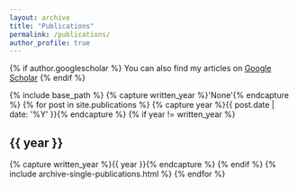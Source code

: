 ```yaml
---
layout: archive
title: "Publications"
permalink: /publications/
author_profile: true
---
```


{% if author.googlescholar %}
  You can also find my articles on <a href="{{ author.googlescholar }}">Google Scholar</a>
{% endif %}

{% include base_path %}
{% capture written_year %}'None'{% endcapture %}
{% for post in site.publications %}
  {% capture year %}{{ post.date | date: '%Y' }}{% endcapture %}
  {% if year != written_year %}
    <h2 id="{{ year | slugify }}" class="archive__subtitle">{{ year }}</h2>
    {% capture written_year %}{{ year }}{% endcapture %}
  {% endif %}
  {% include archive-single-publications.html %}
{% endfor %}

<!-- # 2021

- **Long Bai**, Saiping Guan, Jiafeng Guo, Zixuan Li, Xiaolong Jin, Xueqi Cheng, *Integrating Deep Event-Level and Script-Level Information for Script Event Prediction*, EMNLP'2021. [[PDF](
https://aclanthology.org/2021.emnlp-main.777.pdf)][[Code](https://github.com/waltbai/MCPredictor)]

# 2020

- Yunqi Qiu, Kun Zhang, Yuanzhuo Wang, Xiaolong Jin, **Long Bai**, Saiping Guan, Xueqi Cheng, *Hierarchical Query Graph Generation for Complex Question Answering over Knowledge Graph*, CIKM'2020. [[PDF](https://dl.acm.org/doi/abs/10.1145/3340531.3411888)]
- Xingchen Deng, Lei Zhang, Yixing Fan, **Long Bai**, Jiafeng Guo, Pengfei Wang, *Bidirectional Dependency-Guided Attention for Relation Extraction*, ACML'2020. [[PDF](http://proceedings.mlr.press/v129/deng20a/deng20a.pdf)] -->
